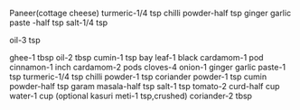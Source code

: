 Paneer(cottage cheese)
turmeric-1/4  tsp
chilli powder-half  tsp
ginger garlic paste -half  tsp
salt-1/4  tsp
 


oil-3  tsp



ghee-1  tbsp
oil-2  tbsp
cumin-1  tsp
bay leaf-1
black cardamom-1 pod
cinnamon-1 inch
cardamom-2 pods
cloves-4
onion-1
ginger garlic paste-1  tsp
turmeric-1/4  tsp
chilli powder-1  tsp
coriander powder-1  tsp
cumin powder-half  tsp
garam masala-half  tsp
salt-1  tsp
tomato-2
curd-half  cup
water-1  cup
(optional kasuri meti-1  tsp,crushed)
coriander-2  tbsp


